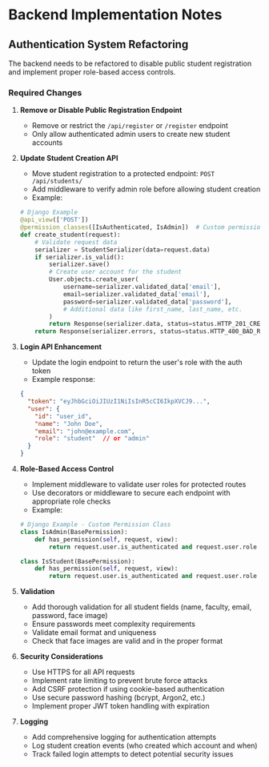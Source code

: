 # Backend Implementation Notes

## Authentication System Refactoring

The backend needs to be refactored to disable public student registration and implement proper role-based access controls.

### Required Changes

1. **Remove or Disable Public Registration Endpoint**
   - Remove or restrict the `/api/register` or `/register` endpoint
   - Only allow authenticated admin users to create new student accounts

2. **Update Student Creation API**
   - Move student registration to a protected endpoint: `POST /api/students/`
   - Add middleware to verify admin role before allowing student creation
   - Example:
   ```python
   # Django Example
   @api_view(['POST'])
   @permission_classes([IsAuthenticated, IsAdmin])  # Custom permission to check admin role
   def create_student(request):
       # Validate request data
       serializer = StudentSerializer(data=request.data)
       if serializer.is_valid():
           serializer.save()
           # Create user account for the student
           User.objects.create_user(
               username=serializer.validated_data['email'],
               email=serializer.validated_data['email'],
               password=serializer.validated_data['password'],
               # Additional data like first_name, last_name, etc.
           )
           return Response(serializer.data, status=status.HTTP_201_CREATED)
       return Response(serializer.errors, status=status.HTTP_400_BAD_REQUEST)
   ```

3. **Login API Enhancement**
   - Update the login endpoint to return the user's role with the auth token
   - Example response:
   ```json
   {
     "token": "eyJhbGciOiJIUzI1NiIsInR5cCI6IkpXVCJ9...",
     "user": {
       "id": "user_id",
       "name": "John Doe",
       "email": "john@example.com",
       "role": "student"  // or "admin"
     }
   }
   ```

4. **Role-Based Access Control**
   - Implement middleware to validate user roles for protected routes
   - Use decorators or middleware to secure each endpoint with appropriate role checks
   - Example:
   ```python
   # Django Example - Custom Permission Class
   class IsAdmin(BasePermission):
       def has_permission(self, request, view):
           return request.user.is_authenticated and request.user.role == 'admin'

   class IsStudent(BasePermission):
       def has_permission(self, request, view):
           return request.user.is_authenticated and request.user.role == 'student'
   ```

5. **Validation**
   - Add thorough validation for all student fields (name, faculty, email, password, face image)
   - Ensure passwords meet complexity requirements
   - Validate email format and uniqueness
   - Check that face images are valid and in the proper format

6. **Security Considerations**
   - Use HTTPS for all API requests
   - Implement rate limiting to prevent brute force attacks
   - Add CSRF protection if using cookie-based authentication
   - Use secure password hashing (bcrypt, Argon2, etc.)
   - Implement proper JWT token handling with expiration

7. **Logging**
   - Add comprehensive logging for authentication attempts
   - Log student creation events (who created which account and when)
   - Track failed login attempts to detect potential security issues
